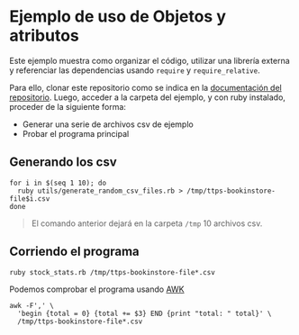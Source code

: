 # Ejemplo de uso de Objetos y atributos

Este ejemplo muestra como organizar el código, utilizar una librería externa y
referenciar las dependencias usando `require` y `require_relative`.

Para ello, clonar este repositorio como se indica en la [documentación del
repositorio](/README.md). Luego, acceder a la carpeta del ejemplo, y con ruby
instalado, proceder de la siguiente forma:

* Generar una serie de archivos csv de ejemplo
* Probar el programa principal

## Generando los csv

```
for i in $(seq 1 10); do 
  ruby utils/generate_random_csv_files.rb > /tmp/ttps-bookinstore-file$i.csv
done
```
> El comando anterior dejará en la carpeta `/tmp` 10 archivos csv.

## Corriendo el programa

```
ruby stock_stats.rb /tmp/ttps-bookinstore-file*.csv
```

Podemos comprobar el programa usando [AWK](https://www.gnu.org/software/gawk/)

```
awk -F',' \
  'begin {total = 0} {total += $3} END {print "total: " total}' \
  /tmp/ttps-bookinstore-file*.csv
```
